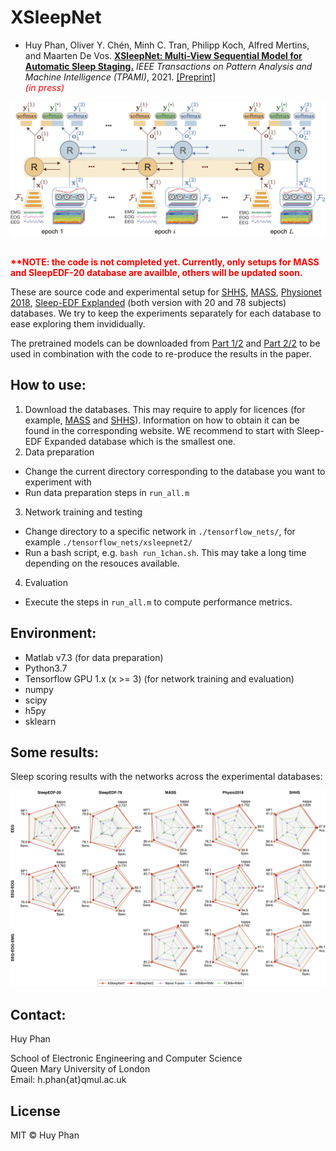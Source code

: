 # XSleepNet
- Huy Phan, Oliver Y. Chén, Minh C. Tran, Philipp Koch, Alfred Mertins, and Maarten De Vos. [__XSleepNet: Multi-View Sequential Model for Automatic Sleep Staging.__](https://ieeexplore.ieee.org/abstract/document/9392272) _IEEE Transactions on Pattern Analysis and Machine Intelligence (TPAMI)_, 2021. [[Preprint]](https://arxiv.org/abs/2007.05492) <br/><span style="color:red">*(in press)*</span>

![XSleepNet](figure/xsleepnet.png)

<br/><span style="color:red">**\*\*NOTE: the code is not completed yet. Currently, only setups for MASS and SleepEDF-20 database are availble, others will be updated soon.**</span>

These are source code and experimental setup for [SHHS](https://sleepdata.org/datasets/shhs), [MASS](https://massdb.herokuapp.com/en/), [Physionet 2018](https://physionet.org/content/challenge-2018/1.0.0/), [Sleep-EDF Explanded](https://www.physionet.org/content/sleep-edfx/1.0.0/) (both version with 20 and 78 subjects) databases. We try to keep the experiments separately for each database to ease exploring them invididually.

The pretrained models can be downloaded from [Part 1/2](https://zenodo.org/record/5809496) and [Part 2/2](https://zenodo.org/record/5809511) to be used in combination with the code to re-produce the results in the paper. 

How to use:
-------------
1. Download the databases. This may require to apply for licences (for example, [MASS](https://massdb.herokuapp.com/en/) and [SHHS](https://sleepdata.org/datasets/shhs)). Information on how to obtain it can be found in the corresponding website. WE recommend to start with Sleep-EDF Expanded database which is the smallest one. 
2. Data preparation
- Change the current directory corresponding to the database you want to experiment with
- Run data preparation steps in `run_all.m`
3. Network training and testing
- Change directory to a specific network in `./tensorflow_nets/`, for example `./tensorflow_nets/xsleepnet2/`
- Run a bash script, e.g. `bash run_1chan.sh`. This may take a long time depending on the resouces available.  
4. Evaluation
- Execute the steps in `run_all.m` to compute performance metrics.


Environment:
-------------
- Matlab v7.3 (for data preparation)
- Python3.7
- Tensorflow GPU 1.x (x >= 3) (for network training and evaluation)
- numpy
- scipy
- h5py
- sklearn 

Some results:
-------------
Sleep scoring results with the networks across the experimental databases:

![scoring](figure/overall_results.png)

Contact:
-------------
Huy Phan 

School of Electronic Engineering and Computer Science  
Queen Mary University of London  
Email: h.phan{at}qmul.ac.uk  

License
-------------
MIT © Huy Phan
